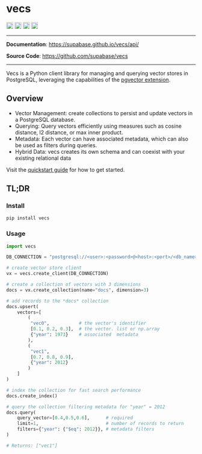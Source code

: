 # vecs

<p>

<p>
    <a href="https://www.python.org/downloads/"><img src="https://img.shields.io/badge/python-3.7+-blue.svg" alt="Python version" height="18"></a>
    <a href="https://badge.fury.io/py/vecs"><img src="https://badge.fury.io/py/vecs.svg" alt="PyPI version" height="18"></a>
    <a href="https://github.com/supabase/vecs/blob/master/LICENSE"><img src="https://img.shields.io/pypi/l/markdown-subtemplate.svg" alt="License" height="18"></a>
    <a href="https://pypi.org/project/vecs/"><img src="https://img.shields.io/pypi/dm/vecs.svg" alt="Download count" height="18"></a>
</p>

</p>

---

**Documentation**: <a href="https://supabase.github.io/vecs/api/" target="_blank">https://supabase.github.io/vecs/api/</a>

**Source Code**: <a href="https://github.com/supabase/vecs" target="_blank">https://github.com/supabase/vecs</a>

---


Vecs is a Python client library for managing and querying vector stores in PostgreSQL, leveraging the capabilities of the [pgvector extension](https://github.com/pgvector/pgvector).

## Overview

- Vector Management: create collections to persist and update vectors in a PostgreSQL database.
- Querying: Query vectors efficiently using measures such as cosine distance, l2 distance, or max inner product.
- Metadata: Each vector can have associated metadata, which can also be used as filters during queries.
- Hybrid Data: vecs creates its own schema and can coexist with your existing relational data


Visit the [quickstart guide](api.md) for how to get started.

## TL;DR

### Install

```bash
pip install vecs
```

### Usage


```python
import vecs

DB_CONNECTION = "postgresql://<user>:<password>@<host>:<port>/<db_name>"

# create vector store client
vx = vecs.create_client(DB_CONNECTION)

# create a collection of vectors with 3 dimensions
docs = vx.create_collection(name="docs", dimension=3)

# add records to the *docs* collection
docs.upsert(
    vectors=[
        (
         "vec0",           # the vector's identifier
         [0.1, 0.2, 0.3],  # the vector. list or np.array
         {"year": 1973}    # associated  metadata
        ),
        (
         "vec1",
         [0.7, 0.8, 0.9],
         {"year": 2012}
        )
    ]
)

# index the collection for fast search performance
docs.create_index()

# query the collection filtering metadata for "year" = 2012
docs.query(
    query_vector=[0.4,0.5,0.6],      # required
    limit=1,                         # number of records to return
    filters={"year": {"$eq": 2012}}, # metadata filters
)

# Returns: ["vec1"]
```
